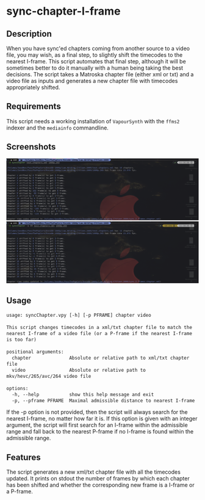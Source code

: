 # sync-chapter-I-frame

## Description

When you have sync'ed chapters coming from another source to a video file, you may wish, as a final step, to slightly shift the timecodes to the nearest I-frame.  This script automates that final step, although it will be sometimes better to do it manually with a human being taking the best decisions.  The script takes a Matroska chapter file (either xml or txt) and a video file as inputs and generates a new chapter file with timecodes appropriately shifted.

## Requirements

This script needs a working installation of `VapourSynth` with the `ffms2` indexer and the `mediainfo` commandline.


## Screenshots

![I-frames](./screenshots/iframes.png)
![P-frames](./screenshots/pframes.png)

## Usage

```
usage: syncChapter.vpy [-h] [-p PFRAME] chapter video

This script changes timecodes in a xml/txt chapter file to match the nearest I-frame of a video file (or a P-frame if the nearest I-frame is too far)

positional arguments:
  chapter              Absolute or relative path to xml/txt chapter file
  video                Absolute or relative path to mkv/hevc/265/avc/264 video file

options:
  -h, --help           show this help message and exit
  -p, --pframe PFRAME  Maximal admissible distance to nearest I-frame
```

If the -p option is not provided, then the script will always search for the nearest I-frame, no matter how far it is. If this option is given with an integer argument, the script will first search for an I-frame within the admissible range and fall back to the nearest P-frame if no I-frame is found within the admissible range.

## Features

The script generates a new xml/txt chapter file with all the timecodes updated. It prints on stdout the number of frames by which each chapter has been shifted and whether the corresponding new frame is a I-frame or a P-frame.
